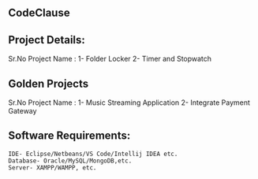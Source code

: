 ## CodeClause

## Project Details: 

Sr.No      Project Name
 : 1-	      Folder Locker
   2-	      Timer and Stopwatch

## Golden Projects
Sr.No      Project Name
 : 1-	    Music Streaming Application
   2-	    Integrate Payment Gateway

## Software Requirements:
    IDE- Eclipse/Netbeans/VS Code/Intellij IDEA etc.
    Database- Oracle/MySQL/MongoDB,etc.
    Server- XAMPP/WAMPP, etc.


